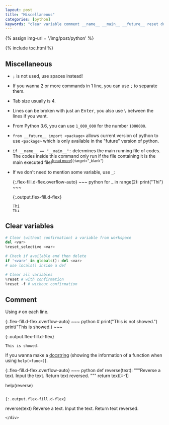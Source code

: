 ```yaml
---
layout: post
title: "Miscellaneous"
categories: [python]
keywords: "clear variable comment __name__ __main__ __future__ reset docstring del delete variable system reset confirmation"
---
```


{% assign img-url = '/img/post/python' %}

{% include toc.html %}

## Miscellaneous

- `;` is not used, use spaces instead!
- If you wanna 2 or more commands in 1 line, you can use `;` to separate them.
- Tab size usually is 4.
- Lines can be broken with just an <kbd>Enter</kbd>, you also use `\` between the lines if you want.
- From Python 3.6, you can use `1_000_000` for the number `1000000`.
- `from __future__ import <package>` allows current version of python to use `<package>` which is only available in the "future" version of python.
- `if __name__ == "__main__":` determines the main running file of codes. The codes inside this command only run if the file containing it is the main executed file!<sup>[[read more]](https://stackoverflow.com/questions/419163/what-does-if-name-main-do){:target="_blank"}</sup>
- If we don't need to mention some variable, use `_`:

  <div class="d-md-flex" markdown="1">
  {:.flex-fill.d-flex.overflow-auto}
  ~~~ python
  for _ in range(2):
    print("Thi")
  ~~~
  
  {:.output.flex-fill.d-flex}
  ~~~
  Thi
  Thi
  ~~~
  </div>

## Clear variables

~~~ python
# Clear (without confirmation) a variable from workspace
del <var>
%reset_selective <var>

# Check if available and then delete
if '<var>' in globals(): del <var>
# use locals() inside a def

# Clear all variables
%reset # with confirmation
%reset -f # without confirmation
~~~

## Comment

Using `#` on each line.

<div class="d-md-flex" markdown="1">
{:.flex-fill.d-flex.overflow-auto}
~~~ python
# print("This is not showed.")
print("This is showed.)
~~~

{:.output.flex-fill.d-flex}
~~~
This is showed.
~~~
</div>

If you wanna make a [docstring](https://en.wikipedia.org/wiki/Docstring) (showing the information of a function when using `help(<func>)`).

<div class="d-md-flex" markdown="1">
{:.flex-fill.d-flex.overflow-auto}
~~~ python
def reverse(text):
    """Reverse a text.
    Input the text.
    Return text reversed.
    """
    return text[::-1]

help(reverse)
~~~

{:.output.flex-fill.d-flex}
~~~
reverse(text)
    Reverse a text.
    Input the text.
    Return text reversed.
~~~
</div>